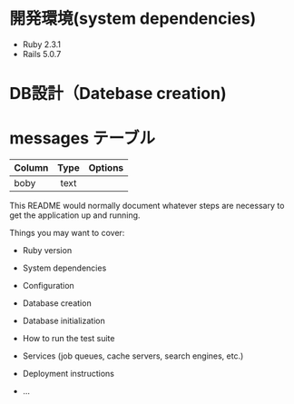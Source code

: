 # 開発環境(system dependencies)
* Ruby 2.3.1
* Rails 5.0.7

# DB設計（Datebase creation)
# messages テーブル
  
| Column | Type | Options |
:---|:---:|---:|
| boby | text |     |
This README would normally document whatever steps are necessary to get the
application up and running.

Things you may want to cover:

* Ruby version

* System dependencies

* Configuration

* Database creation

* Database initialization

* How to run the test suite

* Services (job queues, cache servers, search engines, etc.)

* Deployment instructions

* ...
